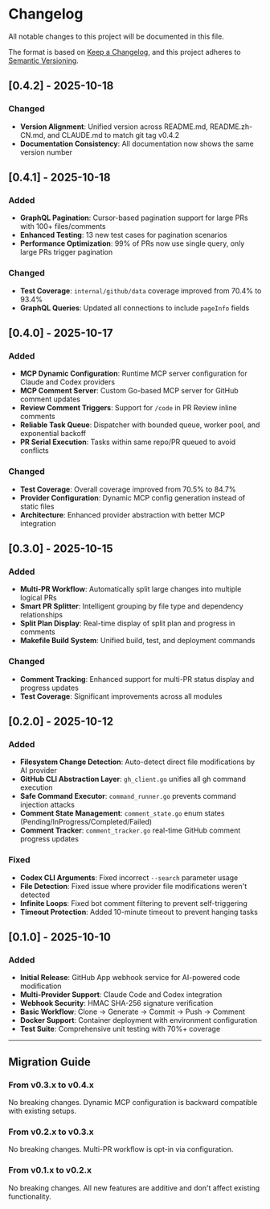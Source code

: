 # Changelog

All notable changes to this project will be documented in this file.

The format is based on [Keep a Changelog](https://keepachangelog.com/en/1.0.0/),
and this project adheres to [Semantic Versioning](https://semver.org/spec/v2.0.0.html).

## [0.4.2] - 2025-10-18

### Changed
- **Version Alignment**: Unified version across README.md, README.zh-CN.md, and CLAUDE.md to match git tag v0.4.2
- **Documentation Consistency**: All documentation now shows the same version number

## [0.4.1] - 2025-10-18

### Added
- **GraphQL Pagination**: Cursor-based pagination support for large PRs with 100+ files/comments
- **Enhanced Testing**: 13 new test cases for pagination scenarios
- **Performance Optimization**: 99% of PRs now use single query, only large PRs trigger pagination

### Changed
- **Test Coverage**: `internal/github/data` coverage improved from 70.4% to 93.4%
- **GraphQL Queries**: Updated all connections to include `pageInfo` fields

## [0.4.0] - 2025-10-17

### Added
- **MCP Dynamic Configuration**: Runtime MCP server configuration for Claude and Codex providers
- **MCP Comment Server**: Custom Go-based MCP server for GitHub comment updates
- **Review Comment Triggers**: Support for `/code` in PR Review inline comments
- **Reliable Task Queue**: Dispatcher with bounded queue, worker pool, and exponential backoff
- **PR Serial Execution**: Tasks within same repo/PR queued to avoid conflicts

### Changed
- **Test Coverage**: Overall coverage improved from 70.5% to 84.7%
- **Provider Configuration**: Dynamic MCP config generation instead of static files
- **Architecture**: Enhanced provider abstraction with better MCP integration

## [0.3.0] - 2025-10-15

### Added
- **Multi-PR Workflow**: Automatically split large changes into multiple logical PRs
- **Smart PR Splitter**: Intelligent grouping by file type and dependency relationships
- **Split Plan Display**: Real-time display of split plan and progress in comments
- **Makefile Build System**: Unified build, test, and deployment commands

### Changed
- **Comment Tracking**: Enhanced support for multi-PR status display and progress updates
- **Test Coverage**: Significant improvements across all modules

## [0.2.0] - 2025-10-12

### Added
- **Filesystem Change Detection**: Auto-detect direct file modifications by AI provider
- **GitHub CLI Abstraction Layer**: `gh_client.go` unifies all gh command execution
- **Safe Command Executor**: `command_runner.go` prevents command injection attacks
- **Comment State Management**: `comment_state.go` enum states (Pending/InProgress/Completed/Failed)
- **Comment Tracker**: `comment_tracker.go` real-time GitHub comment progress updates

### Fixed
- **Codex CLI Arguments**: Fixed incorrect `--search` parameter usage
- **File Detection**: Fixed issue where provider file modifications weren't detected
- **Infinite Loops**: Fixed bot comment filtering to prevent self-triggering
- **Timeout Protection**: Added 10-minute timeout to prevent hanging tasks

## [0.1.0] - 2025-10-10

### Added
- **Initial Release**: GitHub App webhook service for AI-powered code modification
- **Multi-Provider Support**: Claude Code and Codex integration
- **Webhook Security**: HMAC SHA-256 signature verification
- **Basic Workflow**: Clone → Generate → Commit → Push → Comment
- **Docker Support**: Container deployment with environment configuration
- **Test Suite**: Comprehensive unit testing with 70%+ coverage

---

## Migration Guide

### From v0.3.x to v0.4.x

No breaking changes. Dynamic MCP configuration is backward compatible with existing setups.

### From v0.2.x to v0.3.x

No breaking changes. Multi-PR workflow is opt-in via configuration.

### From v0.1.x to v0.2.x

No breaking changes. All new features are additive and don't affect existing functionality.